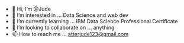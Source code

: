 - 👋 Hi, I’m @Jude
- 👀 I’m interested in ... Data Science and web dev
- 🌱 I’m currently learning ... IBM Data Science Professional Certificate
- 💞️ I’m looking to collaborate on ... anything 
- 📫 How to reach me ... atterjude123@gmail.com

<!---
Jude/Jude is a ✨ special ✨ repository because its `README.md` (this file) appears on your GitHub profile.
You can click the Preview link to take a look at your changes.
--->
